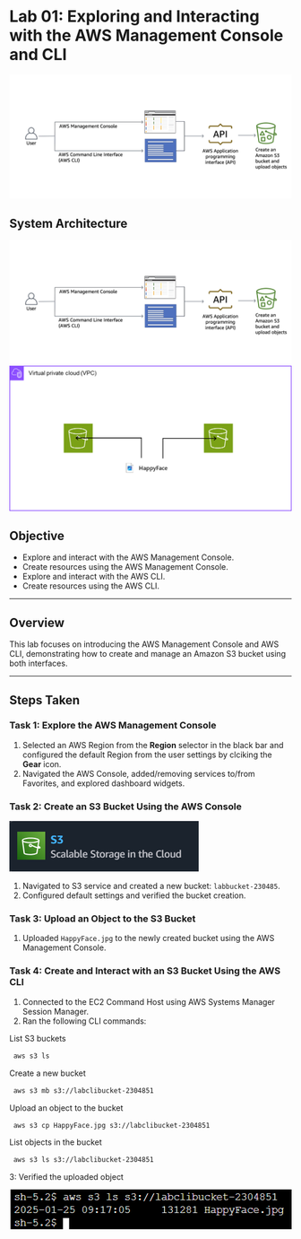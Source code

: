 # Lab 01: Exploring and Interacting with the AWS Management Console and CLI
![Diagram](./screenshots/Lab-1-Overview.png)

## System Architecture
![Diagram](./screenshots/Lab-1-Overview.png)
![Diagram2](./screenshots/Lab01-Overview2.png)

## Objective
- Explore and interact with the AWS Management Console.
- Create resources using the AWS Management Console. 
- Explore and interact with the AWS CLI.
- Create resources using the AWS CLI.

---

## Overview
This lab focuses on introducing the AWS Management Console and AWS CLI, demonstrating how to create and manage an Amazon S3 bucket using both interfaces.

---

## Steps Taken

### Task 1: Explore the AWS Management Console
1. Selected an AWS Region from the **Region** selector in the black bar and configured the default Region from the user settings by clciking the **Gear** icon.
3. Navigated the AWS Console, added/removing services to/from Favorites, and explored dashboard widgets.

### Task 2: Create an S3 Bucket Using the AWS Console 
![S3](./screenshots/Lab01-S3.png)
1. Navigated to S3 service and created a new bucket: `labbucket-230485`.
2. Configured default settings and verified the bucket creation.

### Task 3: Upload an Object to the S3 Bucket
1. Uploaded `HappyFace.jpg` to the newly created bucket using the AWS Management Console.

### Task 4: Create and Interact with an S3 Bucket Using the AWS CLI
1. Connected to the EC2 Command Host using AWS Systems Manager Session Manager.
2. Ran the following CLI commands:
   
List S3 buckets
  ```bash
   aws s3 ls
```

Create a new bucket
  ```bash
   aws s3 mb s3://labclibucket-2304851
```
   
   Upload an object to the bucket
  ```bash
   aws s3 cp HappyFace.jpg s3://labclibucket-2304851
```
   
   List objects in the bucket
  ```bash
   aws s3 ls s3://labclibucket-2304851
```

3: Verified the uploaded object

![Proof!](./screenshots/Lab01-proof.png)
